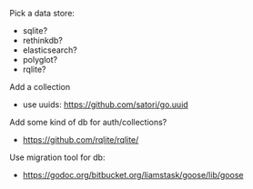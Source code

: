Pick a data store:
  - sqlite?
  - rethinkdb?
  - elasticsearch?
  - polyglot?
  - rqlite?

Add a collection
  - use uuids: https://github.com/satori/go.uuid

Add some kind of db for auth/collections?
  - https://github.com/rqlite/rqlite/

Use migration tool for db:
  - https://godoc.org/bitbucket.org/liamstask/goose/lib/goose
